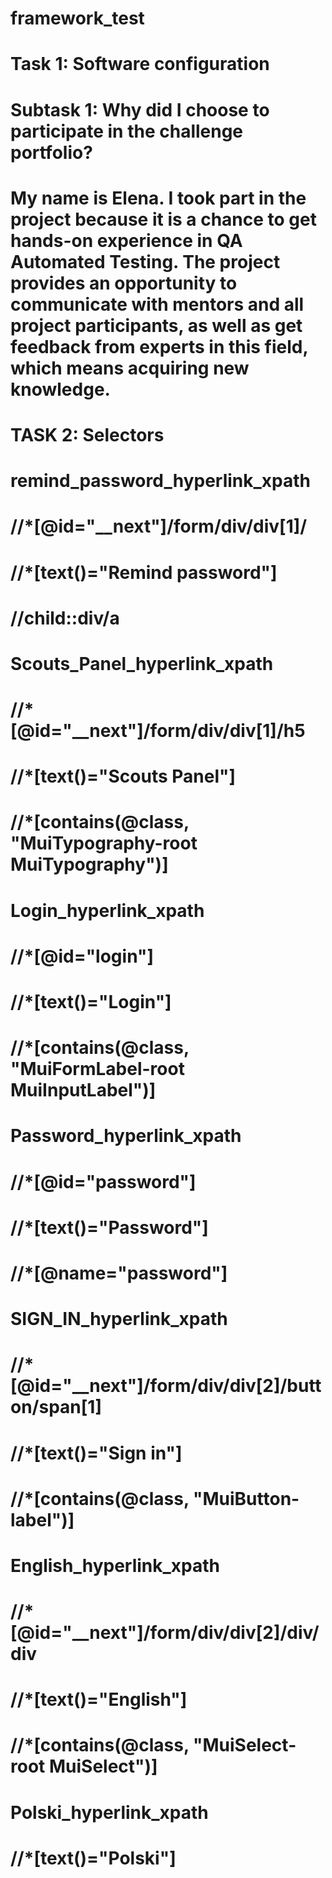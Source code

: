 
# framework_test
# Task 1: Software configuration
# Subtask 1: Why did I choose to participate in the challenge portfolio?
# My name is Elena. I took part in the project because it is a chance to get hands-on experience in QA Automated Testing. The project provides an opportunity to communicate with mentors and all project participants, as well as get feedback from experts in this field, which means acquiring new knowledge.

# TASK 2: Selectors
# remind_password_hyperlink_xpath
# //*[@id="__next"]/form/div/div[1]/
# //*[text()="Remind password"]
# //child::div/a
# Scouts_Panel_hyperlink_xpath
# //*[@id="__next"]/form/div/div[1]/h5
# //*[text()="Scouts Panel"]
# //*[contains(@class, "MuiTypography-root MuiTypography")]
# Login_hyperlink_xpath
# //*[@id="login"]
# //*[text()="Login"]
# //*[contains(@class, "MuiFormLabel-root MuiInputLabel")]
# Password_hyperlink_xpath
# //*[@id="password"]
# //*[text()="Password"]
# //*[@name="password"]
# SIGN_IN_hyperlink_xpath
# //*[@id="__next"]/form/div/div[2]/button/span[1]
# //*[text()="Sign in"]
# //*[contains(@class, "MuiButton-label")]
# English_hyperlink_xpath
# //*[@id="__next"]/form/div/div[2]/div/div
# //*[text()="English"]
# //*[contains(@class, "MuiSelect-root MuiSelect")]
# Polski_hyperlink_xpath
# //*[text()="Polski"]